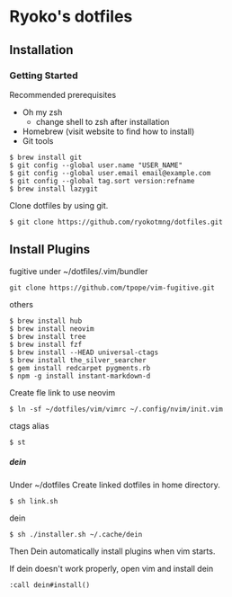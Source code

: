 # Ryoko's dotfiles
## Installation
### Getting Started
Recommended prerequisites
- Oh my zsh
  - change shell to zsh after installation
- Homebrew (visit website to find how to install)
- Git tools
```
$ brew install git
$ git config --global user.name "USER_NAME"
$ git config --global user.email email@example.com
$ git config --global tag.sort version:refname
$ brew install lazygit
```

Clone dotfiles by using git.
```
$ git clone https://github.com/ryokotmng/dotfiles.git
```

## Install Plugins

fugitive
under ~/dotfiles/.vim/bundler
```
git clone https://github.com/tpope/vim-fugitive.git
```

others
```
$ brew install hub
$ brew install neovim
$ brew install tree
$ brew install fzf
$ brew install --HEAD universal-ctags
$ brew install the_silver_searcher
$ gem install redcarpet pygments.rb
$ npm -g install instant-markdown-d
```
Create fle link to use neovim
```
$ ln -sf ~/dotfiles/vim/vimrc ~/.config/nvim/init.vim
```
ctags alias
```
$ st
```

##### dein
Under ~/dotfiles
Create linked dotfiles in home directory.
```
$ sh link.sh
```
dein
```
$ sh ./installer.sh ~/.cache/dein
```
Then Dein automatically install plugins when vim starts.

If dein doesn't work properly, open vim and install dein
```
:call dein#install()
```
